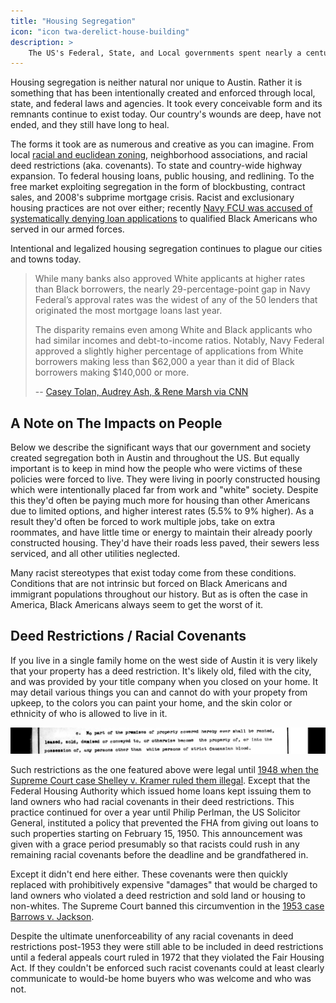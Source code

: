 ```yaml
---
title: "Housing Segregation"
icon: "icon twa-derelict-house-building"
description: >
    The US's Federal, State, and Local governments spent nearly a century intentionally creating segregated communities in the US. Read on to scratch the surface on this tragic history.
---
```


Housing segregation is neither natural nor unique to Austin. Rather it is something that has been intentionally created and enforced through local, state, and federal laws and agencies. It took every conceivable form and its remnants continue to exist today. Our country's wounds are deep, have not ended, and they still have long to heal.

The forms it took are as numerous and creative as you can imagine. From local [racial and euclidean zoning](/austin/housing/zoning_restrictions), neighborhood associations, and racial deed restrictions (aka. covenants). To state and country-wide highway expansion. To federal housing loans, public housing, and redlining. To the free market exploiting segregation in the form of blockbusting, contract sales, and 2008's subprime mortgage crisis. Racist and exclusionary housing practices are not over either; recently [Navy FCU was accused of systematically denying loan applications](https://www.cnn.com/2023/12/14/business/navy-federal-credit-union-black-applicants-invs/index.html) to qualified Black Americans who served in our armed forces.

Intentional and legalized housing segregation continues to plague our cities and towns today.

>  While many banks also approved White applicants at higher rates than Black borrowers, the nearly 29-percentage-point gap in Navy Federal’s approval rates was the widest of any of the 50 lenders that originated the most mortgage loans last year.
>
> The disparity remains even among White and Black applicants who had similar incomes and debt-to-income ratios. Notably, Navy Federal approved a slightly higher percentage of applications from White borrowers making less than $62,000 a year than it did of Black borrowers making $140,000 or more.
>
> -- [Casey Tolan, Audrey Ash, & Rene Marsh via CNN](https://www.cnn.com/2023/12/14/business/navy-federal-credit-union-black-applicants-invs/index.html)

## A Note on The Impacts on People

Below we describe the significant ways that our government and society created segregation both in Austin and throughout the US. But equally important is to keep in mind how the people who were victims of these policies were forced to live. They were living in poorly constructed housing which were intentionally placed far from work and "white" society. Despite this they'd often be paying much more for housing than other Americans due to limited options, and higher interest rates (5.5% to 9% higher). As a result they'd often be forced to work multiple jobs, take on extra roommates, and have little time or energy to maintain their already poorly constructed housing. They'd have their roads less paved, their sewers less serviced, and all other utilities neglected.

Many racist stereotypes that exist today come from these conditions. Conditions that are not intrinsic but forced on Black Americans and immigrant populations throughout our history. But as is often the case in America, Black Americans always seem to get the worst of it.

## Deed Restrictions / Racial Covenants

If you live in a single family home on the west side of Austin it is very likely that your property has a deed restriction. It's likely old, filed with the city, and was provided by your title company when you closed on your home. It may detail various things you can and cannot do with your propety from upkeep, to the colors you can paint your home, and the skin color or ethnicity of who is allowed to live in it.

![An excerpt of a deed restriction that reads "No part of the premises of property covered hereby ever shall be rented, leased, sold, demised or conveyed to, or otherwise become the property of, or into the possession of, any persons other than white persons of strict Caucasian blood."](/media/racist_deed_restrictions.png)

Such restrictions as the one featured above were legal until [1948 when the Supreme Court case Shelley v. Kramer ruled them illegal](https://www.law.cornell.edu/wex/shelley_v_kraemer_(1948)). Except that the Federal Housing Authority which issued home loans kept issuing them to land owners who had racial covenants in their deed restrictions. This practice continued for over a year until Philip Perlman, the US Solicitor General, instituted a policy that prevented the FHA from giving out loans to such properties starting on February 15, 1950. This announcement was given with a grace period presumably so that racists could rush in any remaining racial covenants before the deadline and be grandfathered in.

Except it didn't end here either. These covenants were then quickly replaced with prohibitively expensive "damages" that would be charged to land owners who violated a deed restriction and sold land or housing to non-whites. The Supreme Court banned this circumvention in the [1953 case Barrows v. Jackson](https://supreme.justia.com/cases/federal/us/346/249/).

Despite the ultimate unenforceability of any racial covenants in deed restrictions post-1953 they were still able to be included in deed restrictions until a federal appeals court ruled in 1972 that they violated the Fair Housing Act. If they couldn't be enforced such racist covenants could at least clearly communicate to would-be home buyers who was welcome and who was not.